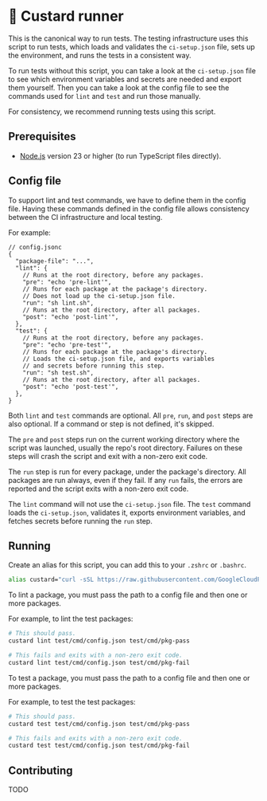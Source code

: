 # 🍮 Custard runner

This is the canonical way to run tests.
The testing infrastructure uses this script to run tests, which loads and validates the `ci-setup.json` file, sets up the environment, and runs the tests in a consistent way.

To run tests without this script, you can take a look at the `ci-setup.json` file to see which environment variables and secrets are needed and export them yourself.
Then you can take a look at the config file to see the commands used for `lint` and `test` and run those manually.

For consistency, we recommend running tests using this script.

## Prerequisites

- [Node.js](https://nodejs.org/en/download/current) version 23 or higher (to run TypeScript files directly).

## Config file

To support lint and test commands, we have to define them in the config file.
Having these commands defined in the config file allows consistency between the CI infrastructure and local testing.

For example:

```jsonc
// config.jsonc
{
  "package-file": "...",
  "lint": {
    // Runs at the root directory, before any packages.
    "pre": "echo 'pre-lint'",
    // Runs for each package at the package's directory.
    // Does not load up the ci-setup.json file.
    "run": "sh lint.sh",
    // Runs at the root directory, after all packages.
    "post": "echo 'post-lint'",
  },
  "test": {
    // Runs at the root directory, before any packages.
    "pre": "echo 'pre-test'",
    // Runs for each package at the package's directory.
    // Loads the ci-setup.json file, and exports variables
    // and secrets before running this step.
    "run": "sh test.sh",
    // Runs at the root directory, after all packages.
    "post": "echo 'post-test'",
  },
}
```

Both `lint` and `test` commands are optional.
All `pre`, `run`, and `post` steps are also optional.
If a command or step is not defined, it's skipped.

The `pre` and `post` steps run on the current working directory where the script was launched, usually the repo's root directory.
Failures on these steps will crash the script and exit with a non-zero exit code.

The `run` step is run for every package, under the package's directory.
All packages are run always, even if they fail.
If any `run` fails, the errors are reported and the script exits with a non-zero exit code.

The `lint` command will not use the `ci-setup.json` file.
The `test` command loads the `ci-setup.json`, validates it, exports environment variables, and fetches secrets before running the `run` step.

## Running

Create an alias for this script, you can add this to your `.zshrc` or `.bashrc`.

```sh
alias custard="curl -sSL https://raw.githubusercontent.com/GoogleCloudPlatform/cloud-samples-tools/refs/heads/main/scripts/src/custard.ts | node - $@"
```

To lint a package, you must pass the path to a config file and then one or more packages.

For example, to lint the test packages:

```sh
# This should pass.
custard lint test/cmd/config.json test/cmd/pkg-pass

# This fails and exits with a non-zero exit code.
custard lint test/cmd/config.json test/cmd/pkg-fail
```

To test a package, you must pass the path to a config file and then one or more packages.

For example, to test the test packages:

```sh
# This should pass.
custard test test/cmd/config.json test/cmd/pkg-pass

# This fails and exits with a non-zero exit code.
custard test test/cmd/config.json test/cmd/pkg-fail
```

## Contributing

TODO
